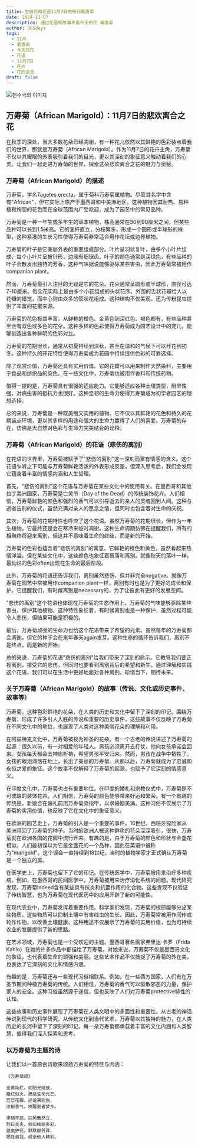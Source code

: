 ```yaml
---
title: 生日花和花语11月7日的特别萬壽菊
date: 2024-11-07
description: 通过花语和故事来看今天的花 萬壽菊
author: 365days
tags:
  - 11月
  - 萬壽菊
  - 今天的花
  - 花语
  - 11月7日
  - 花卉
  - 花的语言
draft: false
---
```


![천수국의 이미지](https://cdn.pixabay.com/photo/2022/07/03/14/40/marigold-7299451_1280.jpg#center)


## 万寿菊（African Marigold）：11月7日的悲欢离合之花

在秋季的深处，当大多数花朵已经凋谢，有一种花儿依然以其鲜艳的色彩装点着我们的世界，那就是万寿菊（African Marigold）。作为11月7日的花卉主角，万寿菊不仅以其耀眼的外表吸引着我们的目光，更以其深刻的象征意义触动着我们的心灵。让我们一起走进万寿菊的世界，探索这朵悲欢离合之花的魅力与奥秘。

### 万寿菊（African Marigold）的描述

万寿菊，学名Tagetes erecta，属于菊科万寿菊属植物。尽管其名字中含有"African"，但它实际上原产于墨西哥和中美洲地区。这种植物因其耐热、易种植和绚丽的花色而在全球范围内广受欢迎，成为了园艺中的常见品种。

万寿菊是一种一年生或多年生的草本植物，株高通常在30到90厘米之间，但某些品种可以长到1.5米高。它的茎秆直立，分枝繁多，形成一个圆形或半球形的株型。这种紧凑的生长习性使得万寿菊非常适合用作花坛或边界植物。

万寿菊的叶子是它美丽外表的重要组成部分。叶片呈羽状复叶，由多个小叶片组成，每个小叶片呈披针形，边缘有细锯齿。叶子的颜色通常是深绿色，有些品种的叶子会散发出独特的芳香，这种气味据说能够驱除某些害虫，因此万寿菊常被用作companion plant。

然而，万寿菊最引人注目的无疑是它的花朵。花朵通常呈圆形或半球形，直径可达7-10厘米。每朵花实际上是由多个小花组成的头状花序。外围的舌状花瓣给人以花瓣的错觉，而中心则由众多的管状花组成。这种结构不仅美观，还为传粉昆虫提供了丰富的花蜜来源。

万寿菊的花色极其丰富，从鲜艳的橙色、金黄色到深红色、褐色都有，有些品种甚至会有双色或多色的花朵。这种多样的色彩使得万寿菊成为园艺设计中的宠儿，能够创造出各种鲜明的色彩对比。

万寿菊的花期很长，通常从初夏持续到深秋，甚至在温和的气候下可以开花到初冬。这种持久的开花特性使得万寿菊成为花园中持续提供色彩的可靠选择。

除了观赏价值，万寿菊还具有实用价值。它的花瓣可以用来制作天然染料，主要用于食品和纺织品的染色。在一些文化中，万寿菊也被用作香料和传统药物。

值得一提的是，万寿菊具有很强的适应能力。它能够适应各种土壤类型，耐旱性强，对病虫害的抵抗力也很好。这种坚韧的生命力使得万寿菊成为初学者园艺的理想选择。

总的来说，万寿菊是一种既美丽又实用的植物。它不仅以其鲜艳的花色和持久的花期装点环境，更以其多样的用途和强大的生命力赢得了人们的喜爱。万寿菊的存在，仿佛是大自然对色彩与生命力完美结合的诠释。

### 万寿菊（African Marigold）的花语（悲伤的离别）

在花语的世界里，万寿菊被赋予了"悲伤的离别"这一深刻而富有情感的含义。这个花语乍听之下可能与万寿菊鲜艳活泼的外表形成反差，但深入思考后，我们会发现它蕴含着丰富的情感内涵和人生哲理。

首先，"悲伤的离别"这个花语与万寿菊在某些文化中的使用有关。在墨西哥和其他拉丁美洲国家，万寿菊是亡灵节（Day of the Dead）的传统装饰花卉。人们相信，万寿菊鲜艳的颜色和强烈的香气可以引导逝去的亲人的灵魂回到人间。这种与逝者告别的仪式，虽然充满对亲人的思念之情，但同时也包含着对生命的庆祝。

其次，万寿菊的花期特性也呼应了这个花语。虽然万寿菊的花期很长，但作为一年生植物，它最终还是会在寒冷来临时凋谢。这种生命周期仿佛在提醒我们，所有的相聚终将迎来离别，但这并不意味着生命的终结，而是新的开始。

万寿菊的色彩也蕴含着"悲伤的离别"的寓意。它鲜艳的橙色和黄色，虽然看起来热情洋溢，但在某些文化中，这些颜色也象征着衰落和离别。就像秋天的落叶一样，最灿烂的色彩often出现在生命的最后阶段。

此外，万寿菊的花语还告诉我们，离别虽然悲伤，但并非完全negative。就像万寿菊在园艺中常被用作companion plant一样，离别有时也是为了更好的成长和保护。它提醒我们，有时候离别是necessary的，为了让彼此有更好的发展空间。

"悲伤的离别"这个花语也体现在万寿菊的生态作用上。万寿菊的气味能够驱除某些害虫，保护其他植物。这种特性象征着，有时候离别也是一种保护，虽然过程可能令人悲伤，但结果可能是积极的。

最后，万寿菊顽强的生命力也给这个花语带来了希望的元素。虽然每年的万寿菊都会凋谢，但它的种子会在来年春天again发芽。这种生命的循环告诉我们，离别不是终点，而是新的开始。

总的来说，万寿菊的花语"悲伤的离别"给我们带来了深刻的启示。它教导我们要正视离别，接受它的悲伤，但同时也要看到离别背后的希望和新生。通过理解和实践这个花语，我们可以在生活中更好地面对各种离别，珍惜当下，期待未来。

### 关于万寿菊（African Marigold）的故事（传说、文化或历史事件、故事等）

万寿菊，这种色彩鲜艳的花朵，在人类的历史和文化中留下了深刻的印记。围绕万寿菊，形成了许多引人入胜的传说和重要的历史事件，这些故事不仅反映了万寿菊在不同文化中的地位，也展现了人类对这种美丽花朵的理解和利用。

在阿兹特克文化中，万寿菊被视为神圣的花朵。有一个古老的传说讲述了万寿菊的起源：很久以前，有一对相爱的年轻人。男孩必须离开去打仗，他向女孩承诺会回来。女孩每天都会去神庙祈祷，希望男孩平安归来。然而，男孩在战争中牺牲了。女孩的眼泪滴落在地上，长出了美丽的万寿菊。从那以后，万寿菊就成为了忠诚和永恒之爱的象征。这个故事不仅解释了万寿菊的起源，也赋予了它深刻的情感意义。

在印度文化中，万寿菊也占有重要地位。在印度的婚礼和宗教仪式中，万寿菊是不可或缺的装饰花卉。人们相信，万寿菊的颜色能够带来好运和繁荣。有一个有趣的传统是，新娘会在婚礼前用万寿菊染指甲，以求婚姻美满。这种习俗不仅展示了万寿菊的实用价值，也反映了它在文化中的象征意义。

在欧洲的园艺史上，万寿菊的引入是一个重要的事件。16世纪，西班牙探险家从美洲带回了万寿菊的种子。当时的欧洲人被这种鲜艳的花朵深深吸引，很快，万寿菊就在欧洲各国的花园中流行开来。有趣的是，由于万寿菊的颜色和形状与金盏花相似，人们最初误以为它是金盏花的一个品种，因此在英语中被称为"marigold"。这个误会一直持续到18世纪，当时的植物学家才正式确认万寿菊是一个独立的属。

在医学史上，万寿菊也留下了它的印记。在传统医学中，万寿菊被用来治疗多种疾病。例如，在墨西哥的民间医学中，万寿菊被用来治疗消化系统的问题。现代研究发现，万寿菊indeed含有某些具有抗炎和抗菌作用的化合物。这些发现不仅验证了传统智慧，也为万寿菊在现代医药中的应用开辟了新的可能性。

在现代农业中，万寿菊发挥着重要作用。科学家们发现，万寿菊的根部能够分泌某些物质，这些物质可以抑制土壤中有害线虫的生长。因此，万寿菊常被用作间作或轮作作物，以改善土壤健康。这种用途不仅展示了万寿菊的实用价值，也为可持续农业的发展提供了新的思路。

在艺术领域，万寿菊也是一个受欢迎的主题。墨西哥著名画家弗里达·卡罗（Frida Kahlo）在她的许多作品中都描绘了万寿菊。对她来说，万寿菊不仅是墨西哥文化的象征，也代表着生命的顽强和美丽。这些艺术作品不仅捕捉了万寿菊的外在美，也表达了它深刻的文化和情感内涵。

有趣的是，万寿菊还与一些现代习俗相联系。例如，在一些西方国家，人们有在万圣节期间种植万寿菊的传统。人们相信，万寿菊的香气可以驱散邪恶的力量，保护家人的安全。这种习俗虽然源于迷信，但也反映了人们对万寿菊protective特性的认知。

这些故事和历史事件展现了万寿菊在人类文明中的多面性和重要性。从古老的神话传说到现代的科学研究，从传统文化到当代艺术，万寿菊以其独特的魅力，在人类历史的长河中留下了深刻的印记。每一朵万寿菊都承载着丰富的文化内涵和人类智慧，值得我们深入探索和思考。

### 以万寿菊为主题的诗

让我们以一首原创诗歌来颂扬万寿菊的特性与内涵：

    《万寿菊颂》

    金黄灿烂，如阳光绽放，
    橙红似火，燃烧生命光芒。
    层层花瓣，述说离别伤，
    浓郁香气，唤醒逝者梦乡。

    坚韧不屈，迎风傲然立，
    烈日炎炎，依旧绚丽多彩。
    驱虫护花，默默献芳菲，
    牺牲自我，成全他人精彩。

